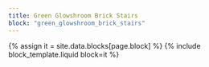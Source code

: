 ```yaml
---
title: Green Glowshroom Brick Stairs
block: "green_glowshroom_brick_stairs"
---
```


{% assign it = site.data.blocks[page.block] %}
{% include block_template.liquid block=it %}

